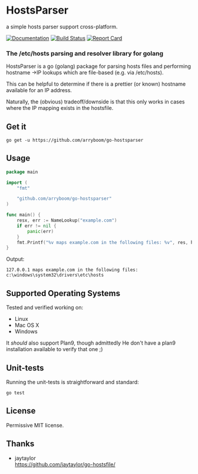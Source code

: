 # HostsParser

a simple hosts parser support cross-platform.

[![Documentation](https://godoc.org/github.com/arryboom/go-hostsparser?status.svg)](https://godoc.org/github.com/arryboom/go-hostsparser)
[![Build Status](https://travis-ci.org/arryboom/go-hostsparser.svg)](https://travis-ci.org/arryboom/go-hostsparser)
[![Report Card](https://goreportcard.com/badge/arryboom/go-hostsparser)](https://goreportcard.com/report/arryboom/go-hostsparser)

### The /etc/hosts parsing and resolver library for golang

HostsParser is a go (golang) package for parsing hosts files and performing hostname ->IP lookups which are file-based (e.g. via /etc/hosts).

This can be helpful to determine if there is a prettier (or known) hostname
available for an IP address.

Naturally, the (obvious) tradeoff/downside is that this only
works in cases where the IP mapping exists in the hostsfile.

## Get it

    go get -u https://github.com/arryboom/go-hostsparser

## Usage

```go
package main

import (
    "fmt"

    "github.com/arryboom/go-hostsparser"
)

func main() {
    resx, err := NameLookup("example.com")
    if err != nil {
        panic(err)
    }
    fmt.Printf("%v maps example.com in the following files: %v", res, hostsfile.HostsPath)
}
```

Output:

    127.0.0.1 maps example.com in the following files: c:\windows\system32\drivers\etc\hosts

## Supported Operating Systems

Tested and verified working on:

* Linux
* Mac OS X
* Windows

It *should* also support Plan9, though admittedly He don't have a plan9
installation available to verify that one ;)

## Unit-tests

Running the unit-tests is straightforward and standard:

    go test


## License

Permissive MIT license.

## Thanks

- jaytaylor  
https://github.com/jaytaylor/go-hostsfile/
